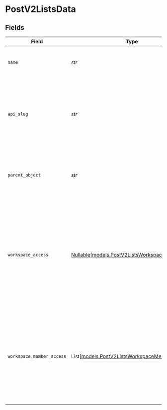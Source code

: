 # PostV2ListsData


## Fields

| Field                                                                                                                                                                | Type                                                                                                                                                                 | Required                                                                                                                                                             | Description                                                                                                                                                          | Example                                                                                                                                                              |
| -------------------------------------------------------------------------------------------------------------------------------------------------------------------- | -------------------------------------------------------------------------------------------------------------------------------------------------------------------- | -------------------------------------------------------------------------------------------------------------------------------------------------------------------- | -------------------------------------------------------------------------------------------------------------------------------------------------------------------- | -------------------------------------------------------------------------------------------------------------------------------------------------------------------- |
| `name`                                                                                                                                                               | *str*                                                                                                                                                                | :heavy_check_mark:                                                                                                                                                   | The human-readable name of the list.                                                                                                                                 | Enterprise Sales                                                                                                                                                     |
| `api_slug`                                                                                                                                                           | *str*                                                                                                                                                                | :heavy_check_mark:                                                                                                                                                   | A unique, human-readable slug to access the list through API calls. Should be formatted in snake case.                                                               | enterprise_sales                                                                                                                                                     |
| `parent_object`                                                                                                                                                      | *str*                                                                                                                                                                | :heavy_check_mark:                                                                                                                                                   | A UUID or slug to identify the allowed object type for records added to this list.                                                                                   | people                                                                                                                                                               |
| `workspace_access`                                                                                                                                                   | [Nullable[models.PostV2ListsWorkspaceAccess]](../models/postv2listsworkspaceaccess.md)                                                                               | :heavy_check_mark:                                                                                                                                                   | The level of access granted to all members of the workspace for this list. Pass `null` to keep the list private and only grant access to specific workspace members. | read-and-write                                                                                                                                                       |
| `workspace_member_access`                                                                                                                                            | List[[models.PostV2ListsWorkspaceMemberAccess](../models/postv2listsworkspacememberaccess.md)]                                                                       | :heavy_check_mark:                                                                                                                                                   | The level of access granted to specific workspace members for this list. Pass an empty array to grant access to no workspace members.                                |                                                                                                                                                                      |